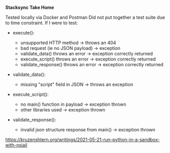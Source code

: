 **Stacksync Take Home**

Tested locally via Docker and Postman
Did not put together a test suite due to time constraint. If I were to test:

- execute():
    - unsupported HTTP method -> throws an 404
    - bad request (ie no JSON payload) -> exception
    - validate_data() throws an error -> exception correctly returned
    - execute_script() throws an error -> exception correctly returned
    - validate_response() throws an error -> exception correctly returned

- validate_data():
    - missing "script" field in JSON -> throws an exception

- execute_script():
    - no main() function in payload -> exception thrown
    - other libraries used -> exception thrown


- validate_response():
    - invalid json structure response from main() -> exception thrown

https://kruzenshtern.org/writings/2021-05-21-run-python-in-a-sandbox-with-nsjail
